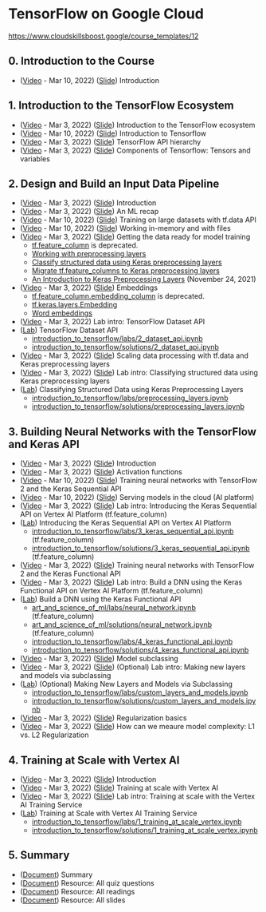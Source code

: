 # TensorFlow on Google Cloud
https://www.cloudskillsboost.google/course_templates/12

## 0. Introduction to the Course
* ([Video](https://www.youtube.com/watch?v=rDxQ849LGGI) - Mar 10, 2022) ([Slide](https://docs.google.com/presentation/d/1QHxATK_kGbpyXA_9dVH62Z7bwevNxA73)) Introduction

## 1. Introduction to the TensorFlow Ecosystem
* ([Video](https://www.youtube.com/watch?v=N6zm6IoMoH0) - Mar 3, 2022) ([Slide](https://docs.google.com/presentation/d/1QKjCw6KmuwBWYpo-Nv58-DUBiLf904JQ)) Introduction to the TensorFlow ecosystem
* ([Video](https://www.youtube.com/watch?v=DyrEEJT47Gs) - Mar 10, 2022) ([Slide](https://docs.google.com/presentation/d/1QhmNgkkK3AswSIOuFpVY-hXzNTYFDSo_)) Introduction to Tensorflow
* ([Video](https://www.youtube.com/watch?v=CLkXK9aJrhs) - Mar 3, 2022) ([Slide](https://docs.google.com/presentation/d/1Qldxf2bQ-NKvNzEQNWnuY6wC2Dak0yR_)) TensorFlow API hierarchy
* ([Video](https://www.youtube.com/watch?v=c_83Wxv4NX0) - Mar 3, 2022) ([Slide](https://docs.google.com/presentation/d/1QvcLrJZ60WPpzhU-2eOYlhcPi5q5RAmD)) Components of Tensorflow: Tensors and variables

## 2. Design and Build an Input Data Pipeline
* ([Video](https://www.youtube.com/watch?v=ZjC2t06Zexk) - Mar 3, 2022) ([Slide](https://docs.google.com/presentation/d/1R-pPjfK-cwM4fX2gCCuDjrKk2LANDsFU)) Introduction
* ([Video](https://www.youtube.com/watch?v=LfzZMRaKQS0) - Mar 3, 2022) ([Slide](https://docs.google.com/presentation/d/1R586b5QVwHVZ_m7zhCZ50VZwwDjrHZHC)) An ML recap
* ([Video](https://www.youtube.com/watch?v=U4ISWGuX-3E) - Mar 10, 2022) ([Slide](https://docs.google.com/presentation/d/1RA4nL6rkGbGWK7akXuEv9eglZC9LSrsU)) Training on large datasets with tf.data API
* ([Video](https://www.youtube.com/watch?v=o8xo-IT04Gc) - Mar 10, 2022) ([Slide](https://docs.google.com/presentation/d/1RUxxpq-F9vUJIIvxsd1FHwfEq0u6yrr9)) Working in-memory and with files
* ([Video](https://www.youtube.com/watch?v=7LqLueX4LmQ) - Mar 3, 2022) ([Slide](https://docs.google.com/presentation/d/1R_HBJK_V_wXfGNWkrvS2oIzaCuIzsk7_)) Getting the data ready for model training
    * [tf.feature_column](https://www.tensorflow.org/api_docs/python/tf/feature_column) is deprecated.
    * [Working with preprocessing layers](https://www.tensorflow.org/guide/keras/preprocessing_layers)
    * [Classify structured data using Keras preprocessing layers](https://www.tensorflow.org/tutorials/structured_data/preprocessing_layers)
    * [Migrate tf.feature_columns to Keras preprocessing layers](https://www.tensorflow.org/guide/migrate/migrating_feature_columns)
    * [An Introduction to Keras Preprocessing Layers](https://blog.tensorflow.org/2021/11/an-introduction-to-keras-preprocessing.html) (November 24, 2021)
* ([Video](https://www.youtube.com/watch?v=WbxkYCDGaYw) - Mar 3, 2022) ([Slide](https://docs.google.com/presentation/d/1Rhq4HkGOeQzSBrXgP_9Y1W38d7lSJhyB)) Embeddings
    * [tf.feature_column.embedding_column](https://www.tensorflow.org/api_docs/python/tf/feature_column/embedding_column) is deprecated.
    * [tf.keras.layers.Embedding](https://www.tensorflow.org/api_docs/python/tf/keras/layers/Embedding)
    * [Word embeddings](https://www.tensorflow.org/text/guide/word_embeddings)
* ([Video](https://www.youtube.com/watch?v=ByS99Z_Gd6M) - Mar 3, 2022) Lab intro: TensorFlow Dataset API
* ([Lab](https://www.cloudskillsboost.google/course_sessions/2438560/labs/318947)) TensorFlow Dataset API
    * [introduction_to_tensorflow/labs/2_dataset_api.ipynb](https://github.com/GoogleCloudPlatform/training-data-analyst/blob/master/courses/machine_learning/deepdive2/introduction_to_tensorflow/labs/2_dataset_api.ipynb)
    * [introduction_to_tensorflow/solutions/2_dataset_api.ipynb](https://github.com/GoogleCloudPlatform/training-data-analyst/blob/master/courses/machine_learning/deepdive2/introduction_to_tensorflow/solutions/2_dataset_api.ipynb)
* ([Video](https://www.youtube.com/watch?v=SLFeLWONXfw) - Mar 3, 2022) ([Slide](https://docs.google.com/presentation/d/1SH2UO0FawwEbzQ3O60PyPn2aLxNo9PbZ)) Scaling data processing with tf.data and Keras preprocessing layers
* ([Video](https://www.youtube.com/watch?v=jZ-EbMj_MsU) - Mar 3, 2022) ([Slide](https://docs.google.com/presentation/d/1ShKso8ImE2tELJSe_mWl-dckWINEWgJ3)) Lab intro: Classifying structured data using Keras preprocessing layers
* ([Lab](https://www.cloudskillsboost.google/course_sessions/2438560/labs/318950)) Classifying Structured Data using Keras Preprocessing Layers
    * [introduction_to_tensorflow/labs/preprocessing_layers.ipynb](https://github.com/GoogleCloudPlatform/training-data-analyst/blob/master/courses/machine_learning/deepdive2/introduction_to_tensorflow/labs/preprocessing_layers.ipynb)
    * [introduction_to_tensorflow/solutions/preprocessing_layers.ipynb](https://github.com/GoogleCloudPlatform/training-data-analyst/blob/master/courses/machine_learning/deepdive2/introduction_to_tensorflow/solutions/preprocessing_layers.ipynb)

## 3. Building Neural Networks with the TensorFlow and Keras API
* ([Video](https://www.youtube.com/watch?v=2rQLLREROd0) - Mar 3, 2022) ([Slide](https://docs.google.com/presentation/d/1Su9_0cEtmaWKJaxMGWI-p8vbQG_CAwFZ)) Introduction
* ([Video](https://www.youtube.com/watch?v=OHUh5EUdD74) - Mar 3, 2022) ([Slide](https://docs.google.com/presentation/d/1T28_JnYacO0kj-R9A6xAEP00o2_TJUZ8)) Activation functions
* ([Video](https://www.youtube.com/watch?v=bFYED2RZdPY) - Mar 10, 2022) ([Slide](https://docs.google.com/presentation/d/1T5BBUOXsJ53vVYn26bnacOhh9WMQG3Yc)) Training neural networks with TensorFlow 2 and the Keras Sequential API
* ([Video](https://www.youtube.com/watch?v=q0REuGXftaA) - Mar 10, 2022) ([Slide](https://docs.google.com/presentation/d/1T9N7_3tdV8peeeieNC_T9IvFJVwCMzCI)) Serving models in the cloud (AI platform)
* ([Video](https://www.youtube.com/watch?v=B4VH0e3t0qA) - Mar 3, 2022) ([Slide](https://docs.google.com/presentation/d/1TAXvV7bEhcKU57TmBFIygSLBBmCbBIUz)) Lab intro: Introducing the Keras Sequential API on Vertex AI Platform (tf.feature_column)
* ([Lab](https://www.cloudskillsboost.google/course_sessions/2438560/labs/318958)) Introducing the Keras Sequential API on Vertex AI Platform
    * [introduction_to_tensorflow/labs/3_keras_sequential_api.ipynb](https://github.com/GoogleCloudPlatform/training-data-analyst/blob/master/courses/machine_learning/deepdive2/introduction_to_tensorflow/labs/3_keras_sequential_api.ipynb) (tf.feature_column)
    * [introduction_to_tensorflow/solutions/3_keras_sequential_api.ipynb](https://github.com/GoogleCloudPlatform/training-data-analyst/blob/master/courses/machine_learning/deepdive2/introduction_to_tensorflow/solutions/3_keras_sequential_api.ipynb) (tf.feature_column)
* ([Video](https://www.youtube.com/watch?v=KJk-ADypwO8) - Mar 3, 2022) ([Slide](https://docs.google.com/presentation/d/1TBBgI1i9N32AFtIkGhXlESTAvGo5zlAc)) Training neural networks with TensorFlow 2 and the Keras Functional API
* ([Video](https://www.youtube.com/watch?v=mPNsnojiWvk) - Mar 3, 2022) ([Slide](https://docs.google.com/presentation/d/1TTk7vji2AxHfOO59xKXI7xpZTGFaPS3g)) Lab intro: Build a DNN using the Keras Functional API on Vertex AI Platform (tf.feature_column)
* ([Lab](https://www.cloudskillsboost.google/course_sessions/2438560/labs/318961)) Build a DNN using the Keras Functional API
    * [art_and_science_of_ml/labs/neural_network.ipynb](https://github.com/GoogleCloudPlatform/training-data-analyst/blob/master/courses/machine_learning/deepdive2/art_and_science_of_ml/labs/neural_network.ipynb) (tf.feature_column)
    * [art_and_science_of_ml/solutions/neural_network.ipynb](https://github.com/GoogleCloudPlatform/training-data-analyst/blob/master/courses/machine_learning/deepdive2/art_and_science_of_ml/solutions/neural_network.ipynb) (tf.feature_column)
    * [introduction_to_tensorflow/labs/4_keras_functional_api.ipynb](https://github.com/GoogleCloudPlatform/training-data-analyst/blob/master/courses/machine_learning/deepdive2/introduction_to_tensorflow/labs/4_keras_functional_api.ipynb)
    * [introduction_to_tensorflow/solutions/4_keras_functional_api.ipynb](https://github.com/GoogleCloudPlatform/training-data-analyst/blob/master/courses/machine_learning/deepdive2/introduction_to_tensorflow/solutions/4_keras_functional_api.ipynb)
* ([Video](https://www.youtube.com/watch?v=E-a0zZYOLDo) - Mar 3, 2022) ([Slide](https://docs.google.com/presentation/d/1TRZElClZ0BtIi1t89Vz2n0R5MiTcpaQk)) Model subclassing
* ([Video](https://www.youtube.com/watch?v=AeCYZkRpF-E) - Mar 3, 2022) ([Slide](https://docs.google.com/presentation/d/1TWGuXo4o1FU2Jx6VMuC24vUqlUPoFNAb)) (Optional) Lab intro: Making new layers and models via subclassing
* ([Lab](https://www.cloudskillsboost.google/course_sessions/2438560/labs/318964)) (Optional) Making New Layers and Models via Subclassing
    * [introduction_to_tensorflow/labs/custom_layers_and_models.ipynb](https://github.com/GoogleCloudPlatform/training-data-analyst/blob/master/courses/machine_learning/deepdive2/introduction_to_tensorflow/labs/custom_layers_and_models.ipynb)
    * [introduction_to_tensorflow/solutions/custom_layers_and_models.ipynb](https://github.com/GoogleCloudPlatform/training-data-analyst/blob/master/courses/machine_learning/deepdive2/introduction_to_tensorflow/solutions/custom_layers_and_models.ipynb)
* ([Video](https://www.youtube.com/watch?v=7_Y-68QliVo) - Mar 3, 2022) ([Slide](https://docs.google.com/presentation/d/1TeLLh902DDSKW58Q2lregkz-vTipGryP)) Regularization basics
* ([Video](https://www.youtube.com/watch?v=aQ_LW3eWMMM) - Mar 3, 2022) ([Slide](https://docs.google.com/presentation/d/1TiOfMw-1PQUU2x9bkFbNDXeK5hDWVVg9)) How can we meaure model complexity: L1 vs. L2 Regularization

## 4. Training at Scale with Vertex AI
* ([Video](https://www.youtube.com/watch?v=ta_3sUir94A) - Mar 3, 2022) ([Slide](https://docs.google.com/presentation/d/1U-KMf3OAhLl2iaTNRN8kxX2Pp29Xn2-v)) Introduction
* ([Video](https://www.youtube.com/watch?v=gx-vJzACbqk) - Mar 3, 2022) ([Slide](https://docs.google.com/presentation/d/1UBleTHQ25t9l6YVojlvWjz6cXhndzhti)) Training at scale with Vertex AI
* ([Video](https://www.youtube.com/watch?v=eZpVr1bjlbI) - Mar 3, 2022) ([Slide](https://docs.google.com/presentation/d/1U5d6jCypA-BMySuA7F8gML4FPkJY1Dty)) Lab intro: Training at scale with the Vertex AI Training Service
* ([Lab](https://www.cloudskillsboost.google/course_sessions/2438560/labs/318972)) Training at Scale with Vertex AI Training Service
    * [introduction_to_tensorflow/labs/1_training_at_scale_vertex.ipynb](https://github.com/GoogleCloudPlatform/training-data-analyst/blob/master/courses/machine_learning/deepdive2/introduction_to_tensorflow/labs/1_training_at_scale_vertex.ipynb)
    * [introduction_to_tensorflow/solutions/1_training_at_scale_vertex.ipynb](https://github.com/GoogleCloudPlatform/training-data-analyst/blob/master/courses/machine_learning/deepdive2/introduction_to_tensorflow/solutions/1_training_at_scale_vertex.ipynb)

## 5. Summary
* ([Document](https://drive.google.com/open?id=1Tp2ZcodY0G0zHNOvIhAql4Q4SSWtACxi)) Summary
* ([Document](https://drive.google.com/open?id=1TprYxd03b5xJOXXBqIpB_SPEPOA8wGPZ)) Resource: All quiz questions
* ([Document](https://drive.google.com/open?id=1Tqt0fb2jGbfitc33mVy4aZZfScIrzLX3)) Resource: All readings
* ([Document](https://drive.google.com/open?id=1TuEeQsN3RwNYZmAHbUY3A7EyzwmifHrk)) Resource: All slides
